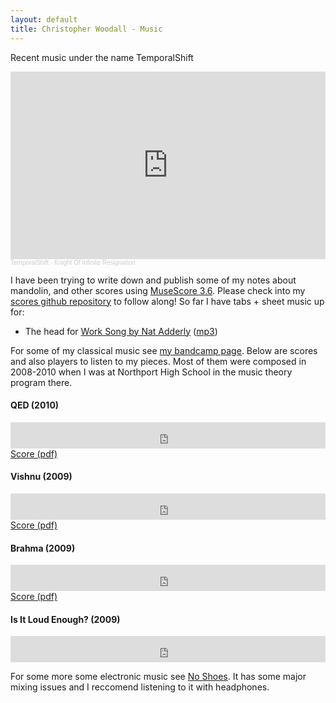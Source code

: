 ```yaml
---
layout: default
title: Christopher Woodall - Music
---
```


Recent music under the name TemporalShift

<iframe width="100%" height="300" scrolling="no" frameborder="no" allow="autoplay" src="https://w.soundcloud.com/player/?url=https%3A//api.soundcloud.com/tracks/1196276950&color=%23ff5500&auto_play=false&hide_related=false&show_comments=true&show_user=true&show_reposts=false&show_teaser=true&visual=true"></iframe><div style="font-size: 10px; color: #cccccc;line-break: anywhere;word-break: normal;overflow: hidden;white-space: nowrap;text-overflow: ellipsis; font-family: Interstate,Lucida Grande,Lucida Sans Unicode,Lucida Sans,Garuda,Verdana,Tahoma,sans-serif;font-weight: 100;"><a href="https://soundcloud.com/temporalshift" title="TemporalShift" target="_blank" style="color: #cccccc; text-decoration: none;">TemporalShift</a> · <a href="https://soundcloud.com/temporalshift/knight-of-infinite-resignation" title="Knight Of Infinite Resignation" target="_blank" style="color: #cccccc; text-decoration: none;">Knight Of Infinite Resignation</a></div>

I have been trying to write down and publish some of my notes about mandolin, and other scores using [MuseScore 3.6](https://musescore.org). Please check into my [scores github repository](https://github.com/cwoodall/scores) to follow along! So far I have tabs + sheet music up for:

- The head for [Work Song by Nat Adderly](https://github.com/cwoodall/scores/blob/main/mandolin/jazz/work-song/work-song-job.pdf) ([mp3](https://github.com/cwoodall/scores/blob/main/mandolin/jazz/work-song/work-song.mp3))

For some of my classical music see [my bandcamp page][bandcamp]. Below are
scores and also players to listen to my pieces. Most of them were composed
in 2008-2010 when I was at Northport High School in the music theory
program there.

<div class="container-fluid">
	<div class="row-fluid">
		<h4>QED (2010)</h4>
	</div>
	<div class="row-fluid">
		<div class="span9">
			<iframe style="border: 0; width: 100%; height: 42px;" src="https://bandcamp.com/EmbeddedPlayer/track=1649590273/size=small/bgcol=ffffff/linkcol=0687f5/transparent=true/" seamless><a href="http://cwoodall.bandcamp.com/track/q-e-d">Q.E.D. by Chris Woodall</a></iframe>
		</div>
		<div class="span3">
			<a href="/pdf/scores/qed.pdf">Score (pdf)</a>
		</div>
	</div>
</div>

<div class="container-fluid">
	<div class="row-fluid">
		<h4>Vishnu (2009)</h4>
	</div>
	<div class="row-fluid">
		<div class="span9">
			<iframe style="border: 0; width: 100%; height: 42px;" src="https://bandcamp.com/EmbeddedPlayer/album=3961899991/size=small/bgcol=ffffff/linkcol=0687f5/transparent=true/" seamless><a href="http://cwoodall.bandcamp.com/album/vishnu">Vishnu by Chris Woodall</a></iframe>
		</div>
		<div class="span3">
			<a href="/pdf/scores/Vishnu.pdf">Score (pdf)</a>
		</div>
	</div>
</div>

<div class="container-fluid">
	<div class="row-fluid">
		<h4>Brahma (2009)</h4>
	</div>
	<div class="row-fluid">
		<div class="span9">
			<iframe style="border: 0; width: 100%; height: 42px;" src="https://bandcamp.com/EmbeddedPlayer/album=3607769266/size=small/bgcol=ffffff/linkcol=0687f5/transparent=true/" seamless><a href="http://cwoodall.bandcamp.com/album/brahma-single">Brahma - SINGLE by Chris Woodall</a></iframe>
		</div>
		<div class="span3">
			<a href="/pdf/scores/Brahma.pdf">Score (pdf)</a>
		</div>
	</div>
</div>

<div class="container-fluid">
	<div class="row-fluid">
		<h4>Is It Loud Enough? (2009)</h4>
	</div>
	<div class="row-fluid">
		<div class="span9">
<iframe style="border: 0; width: 100%; height: 42px;" src="https://bandcamp.com/EmbeddedPlayer/track=1762660903/size=small/bgcol=ffffff/linkcol=0687f5/transparent=true/" seamless><a href="http://cwoodall.bandcamp.com/track/is-it-loud-enough">Is It Loud Enough? by Chris Woodall</a></iframe>				</div>
		<div class="span3">
		</div>
	</div>
</div>


For some more some electronic music see [No Shoes][noshoes]. It has some major mixing issues and I reccomend listening to it with headphones.

[bandcamp]: http://cwoodall.bandcamp.com/
[noshoes]: http://noshoes.bandcamp.com/
